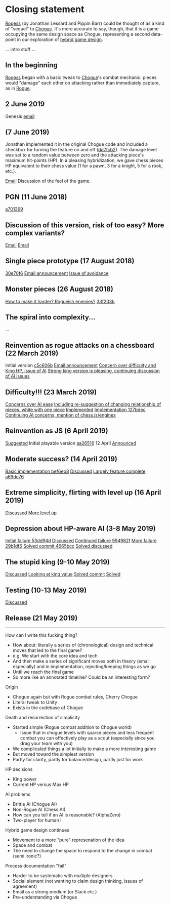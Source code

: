 

# Closing statement

[Rogess](https://github.com/pippinbarr/rogess) (by Jonathan Lessard and Pippin Barr) could be thought of as a kind of "sequel" to [Chogue](https://github.com/pippinbarr/chogue/wiki/Press-Kit). It's more accurate to say, though, that it is a game occupying the same design space as Chogue, representing a second data-point in our exploration of [hybrid game design](https://www.gamasutra.com/blogs/PippinBarr/20180612/319854/Chess__Rogue__Chogue_Some_notes_on_hybrid_game_design.php).





... intro stuff ...

## In the beginning

[Rogess](https://github.com/pippinbarr/rogess) began with a basic tweak to [Chogue](https://github.com/pippinbarr/chogue/wiki/Press-Kit)'s combat mechanic: pieces would "damage" each other on attacking rather than immediately capture, as in [Rogue](https://archive.org/details/msdos_Rogue_1983).

## 2 June 2019

Genesis [email](https://github.com/pippinbarr/rogess/blob/master/process/correspondence.md#chogue)

## (7 June 2019)

Jonathan implemented it in the original Chogue code and included a checkbox for turning the feature on and off ([dd7fcb2](https://github.com/pippinbarr/chogue/commit/dd7fcb2f51b464b1e8527a38aa1c167862889f1f)). The damage level was set to a random value between zero and the attacking piece's maximum hit-points (HP). In a pleasing hybridization, we gave chess pieces HP equivalent to their chess value (1 for a pawn, 3 for a knight, 5 for a rook, etc.).

[Email](https://github.com/pippinbarr/rogess/blob/master/process/correspondence.md#jonathan-to-pippin-7-jun-1) Discussion of the feel of the game.

## PGN (11 June 2018)

[a701369](https://github.com/pippinbarr/chogue/commit/a70136982e156f626cd25c747347056fdb2e55b9)

## Discussion of this version, risk of too easy? More complex variants?

[Email](https://github.com/pippinbarr/rogess/blob/master/process/correspondence.md#chogue)
[Email](https://github.com/pippinbarr/rogess/blob/master/process/correspondence.md#cherry-chogue)

## Single piece prototype (17 August 2018)

[30e70f6](https://github.com/pippinbarr/chogue/commit/30e70f6f610058d6e242391c65f272ba3059bf11)
[Email announcement](https://github.com/pippinbarr/rogess/blob/master/process/correspondence.md#jonathan-lessard-glandeurlessardgmailcomfri-aug-17-2018-at-225-pm-to-pippin-barr-pippinbarrgmailcom)
[Issue of avoidance](https://github.com/pippinbarr/rogess/blob/master/process/correspondence.md#pippin-barr-pippinbarrgmailcomsun-aug-19-2018-at-513-pm-to-jonathan-lessard-glandeurlessardgmailcom)

## Monster pieces (26 August 2018)

[How to make it harder? Rogueish enemies?](https://github.com/pippinbarr/rogess/blob/master/process/correspondence.md#jonathan-lessard-glandeurlessardgmailcomsun-aug-19-2018-at-844-pm-to-pippin-barr-pippinbarrgmailcom)
[33f203b](https://github.com/pippinbarr/chogue/commit/33f203b97958baddfee8482224eaf601c6407f8a)

## The spiral into complexity...
...

## Reinvention as rogue attacks on a chessboard (22 March 2019)

Initial version [c5c606b](https://github.com/pippinbarr/chogue/commit/c5c606bd8db9d1c315218321e85cd346e49dbdeb)
[Email announcement](https://github.com/pippinbarr/rogess/blob/master/process/correspondence.md#jonathan-lessard-glandeurlessardgmailcomfri-mar-22-2019-at-230-pm-to-pippin-barr-pippinbarrgmailcom)
[Concern over difficulty and King HP, issue of AI](https://github.com/pippinbarr/rogess/blob/master/process/correspondence.md#pippin-barr-pippinbarrgmailcomfri-mar-22-2019-at-319-pm-to-jonathan-lessard-glandeurlessardgmailcom)
[Strong king version is pleasing, continuing discussion of AI issues](https://github.com/pippinbarr/rogess/blob/master/process/correspondence.md#jonathan-lessard-glandeurlessardgmailcomfri-mar-22-2019-at-334-pm-to-pippin-barr-pippinbarrgmailcom)

## Difficulty!!! (23 March 2019)
[Concerns over AI ease](https://github.com/pippinbarr/rogess/blob/master/process/correspondence.md#chess-ai)
[Including re-suggestion of changing relationship of pieces, white with one piece](https://github.com/pippinbarr/rogess/blob/master/process/correspondence.md#jonathan-lessard-glandeurlessardgmailcomtue-mar-26-2019-at-1239-pm-to-pippin-barr-pippinbarrgmailcom)
[Implemented](https://github.com/pippinbarr/rogess/blob/master/process/correspondence.md#rogess-ai)
[Implementation 127bdec](https://github.com/pippinbarr/chogue/commit/127bdeccd98f4cd6f9686b5808de6c0e6c35d5a3)
[Continuing AI concerns, mention of chess.js/engines](https://github.com/pippinbarr/rogess/blob/master/process/correspondence.md#rogess-message-line)

## Reinvention as JS (6 April 2019)

[Suggested](https://github.com/pippinbarr/rogess/blob/master/process/correspondence.md#rogess-1)
Initial playable version [aa26516](https://github.com/pippinbarr/rogess/commit/aa26516e362a2d1d2b0ec07ae592335456ca48a3) 12 April
[Announced](https://github.com/pippinbarr/rogess/blob/master/process/correspondence.md#pippin-barr-pippinbarrgmailcomfri-apr-12-2019-at-545-pm-to-jonathan-lessard-unkelbengmailcom)

## Moderate success? (14 April 2019)

[Basic implementation bef6eb8](https://github.com/pippinbarr/rogess/commit/bef6eb8f151a792cb147dc7308bfcc5f3251a4c6)
[Discussed](https://github.com/pippinbarr/rogess/blob/master/process/correspondence.md#pippin-barr-pippinbarrgmailcomsun-apr-14-2019-at-531-pm-to-jonathan-lessard-unkelbengmailcom)
[Largely feature complete a69de76](https://github.com/pippinbarr/rogess/commit/a69de7675b52c989709e2fbaaf41ca4fa9dae8b1)

## Extreme simplicity, flirting with level up (16 April 2019)

[Discussed](https://github.com/pippinbarr/rogess/blob/master/process/correspondence.md#jonathan-lessard-glandeurlessardgmailcomtue-apr-16-2019-at-1035-am-to-pippin-barr-pippinbarrgmailcom)
[More level up](https://github.com/pippinbarr/rogess/blob/master/process/correspondence.md#pippin-barr-pippinbarrgmailcomthu-apr-18-2019-at-227-pm-to-jonathan-lessard-glandeurlessardgmailcom)

## Depression about HP-aware AI (3-8 May 2019)

[Initial failure 53dd94d](https://github.com/pippinbarr/rogess/commit/53dd94d0227b95bf4d455bb581585f2adeac1c66)
[Discussed](https://github.com/pippinbarr/rogess/blob/master/process/correspondence.md#rogess-4)
[Continued failure 994982f](https://github.com/pippinbarr/rogess/commit/994982ff70c136a9357fce5fbbd3d9b4f77bc459)
[More failure 29b1df6](https://github.com/pippinbarr/rogess/commit/29b1df6b003940d083f6c81d4e94dd464080cccb)
[Solved commit 4665bcc](https://github.com/pippinbarr/rogess/commit/4665bcc46141296606631359a6f45a3a04588c5a)
[Solved discussed](https://github.com/pippinbarr/rogess/blob/master/process/correspondence.md#pippin-barr-pippinbarrgmailcomwed-may-8-2019-at-257-pm-to-jonathan-lessard-unkelbengmailcom)

## The stupid king (9-10 May 2019)

[Discussed](https://github.com/pippinbarr/rogess/blob/master/process/correspondence.md#jonathan-lessard-glandeurlessardgmailcomthu-may-9-2019-at-1248-pm-to-pippin-barr-pippinbarrgmailcom)
[Looking at king value](https://github.com/pippinbarr/rogess/blob/master/process/correspondence.md#pippin-barr-pippinbarrgmailcomfri-may-10-2019-at-1027-am-to-jonathan-lessard-unkelbengmailcom)
[Solved commit](https://github.com/pippinbarr/rogess/commit/395e2d034d8706e69be6916242e488b6d908cccc)
[Solved](https://github.com/pippinbarr/rogess/blob/master/process/correspondence.md#pippin-barr-pippinbarrgmailcomfri-may-10-2019-at-228-pm-to-jonathan-lessard-glandeurlessardgmailcom)

## Testing (10-13 May 2019)

[Discussed](https://github.com/pippinbarr/rogess/blob/master/process/correspondence.md#pippin-barr-pippinbarrgmailcomfri-may-10-2019-at-255-pm-to-jonathan-lessard-glandeurlessardgmailcom)

## Release (21 May 2019)

---

How can I write this fucking thing?
- How about: literally a series of (chronological) design and technical moves that led to the final game?
- e.g. We start with the core idea and tech
- And then make a series of significant moves both in theory (email especially) and in implementation, rejecting/keeping things as we go
- Until we reach the final game
- So more like an annotated timeline? Could be an interesting form?


Origin
- Chogue again but with Rogue combat rules, Cherry Chogue
- Literal tweak to Unity
- Exists in the codebase of Chogue

Death and resurrection of simplicity
- Started simple (Rogue combat addition to Chogue world)
  - Issue that in chogue levels with sparse pieces and less frequent combat you can effectively play as a scout (especially since you drag your team with you)
- We complicated things a lot initially to make a more interesting game
- But moved toward the simplest version
- Partly for clarity, partly for balance/design, partly just for work

HP decisions
- King power
- Current HP versus Max HP

AI problems
- Brittle AI (Chogue AI)
- Non-Rogue AI (Chess AI)
- How can you tell if an AI is reasonable? (AlphaZero)
- Two-player for human I

Hybrid game design continues
- Movement to a more "pure" represenation of the idea
- Space and combat
- The need to change the space to respond to the change in combat (semi ironic?)

Process documentation "fail"
- Harder to be systematic with multiple designers
- Social element (not wanting to claim design thinking, issues of agreement)
- Email as a strong medium (or Slack etc.)
- Pre-understanding via Chogue
